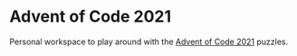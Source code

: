 # Advent of Code 2021

Personal workspace to play around with the
[Advent of Code 2021](https://adventofcode.com/2021) puzzles.
